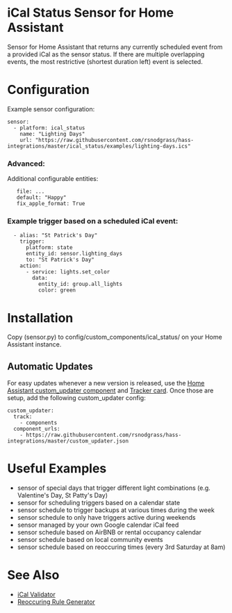 # iCal Status Sensor for Home Assistant

Sensor for Home Assistant that returns any currently scheduled event from a provided
iCal as the sensor status. If there are multiple overlapping events, the most
restrictive (shortest duration left) event is selected.

# Configuration

Example sensor configuration:

```
sensor:
  - platform: ical_status
    name: "Lighting Days"
    url: "https://raw.githubusercontent.com/rsnodgrass/hass-integrations/master/ical_status/examples/lighting-days.ics"
```

### Advanced:

Additional configurable entities:

```
   file: ...
   default: "Happy"
   fix_apple_format: True
```

### Example trigger based on a scheduled iCal event:

```
  - alias: "St Patrick's Day"
    trigger:
      platform: state
      entity_id: sensor.lighting_days
      to: "St Patrick's Day"
    action:
      - service: lights.set_color
        data:
          entity_id: group.all_lights
          color: green
```

# Installation

Copy (sensor.py) to config/custom_components/ical_status/ on your Home Assistant instance.

## Automatic Updates

For easy updates whenever a new version is released, use the [Home Assistant custom_updater component](https://github.com/custom-components/custom_updater/wiki/Installation) and [Tracker card](https://github.com/custom-cards/tracker-card). Once those are setup, add the following custom_updater config:

``` 
custom_updater:
  track:
    - components
  component_urls:
    - https://raw.githubusercontent.com/rsnodgrass/hass-integrations/master/custom_updater.json
```

# Useful Examples

* sensor of special days that trigger different light combinations (e.g. Valentine's Day, St Patty's Day)
* sensor for scheduling triggers based on a calendar state
* sensor schedule to trigger backups at various times during the week
* sensor schedule to only have triggers active during weekends
* sensor managed by your own Google calendar iCal feed
* sensor schedule based on AirBNB or rental occupancy calendar
* sensor schedule based on local community events
* sensor schedule based on reoccuring times (every 3rd Saturday at 8am)

# See Also

* [iCal Validator](https://icalendar.org/validator.html)
* [Reoccuring Rule Generator](https://www.textmagic.com/free-tools/rrule-generator)
